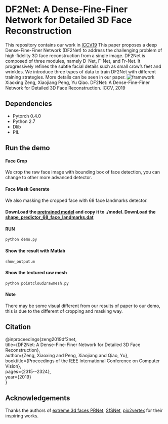 # DF2Net: A Dense-Fine-Finer Network for Detailed 3D Face Reconstruction

This repository contains our work in [ICCV19](https://www.google.com.hk/url?sa=t&rct=j&q=&esrc=s&source=web&cd=1&cad=rja&uact=8&ved=2ahUKEwjfw5Gp8fPlAhXMc94KHSbBBOUQFjAAegQICBAC&url=http%3A%2F%2Fopenaccess.thecvf.com%2Fcontent_ICCV_2019%2Fpapers%2FZeng_DF2Net_A_Dense-Fine-Finer_Network_for_Detailed_3D_Face_Reconstruction_ICCV_2019_paper.pdf&usg=AOvVaw3YNf8l3E3XBnzB9GTTZ62h "悬停显示")
This paper proposes a deep Dense-Fine-Finer Network (DF2Net) to address the challenging problem of
high-fidelity 3D face reconstruction from a single image.
DF2Net is composed of three modules, namely D-Net,
F-Net, and Fr-Net. It progressively refines the subtle facial
details such as small crow’s feet and wrinkles. We introduce
three types of data to train DF2Net with different training
strategies. More details can be seen in our paper.
![framework](https://github.com/xiaoxingzeng/DF2Net/tree/master/img/framework.png)  
Xiaoxing Zeng, Xiaojiang Peng, Yu Qiao. DF2Net: A Dense-Fine-Finer Network for Detailed 3D Face Reconstruction. ICCV, 2019    
  
  Dependencies
  ------------
   * Pytorch 0.4.0
   * Python 2.7
   * Dlib
   * PIL

  Run the demo
  ------------
  
  #### Face Crop  
  We crop the raw face image with bounding box of face detection, you can change to other more advanced detector.  
  #### Face Mask Generate  
  We also masking the cropped face with 68 face landmarks detector.  
  #### DownLoad the [pretrained model](https://drive.google.com/open?id=13rNnb__OrD7Zv8Mx3bdwjWr_ELmhUzeI "悬停显示") 	 and copy it to ./model. DownLoad the [shape_predictor_68_face_landmarks.dat](https://drive.google.com/open?id=1SeIs0lG1XAg1JN6bGjiXUgMONsTuTpxy "悬停显示")   
  #### RUN  
   `python demo.py`  
  #### Show the result with Matlab  
   `show_output.m`  
  #### Show the textured raw mesh  
  `python pointcloud2rawmesh.py`
  #### Note  
  There may be some visual different from our results of paper to our demo, this is due to the different of cropping and masking way.
  
  Citation
  --------  
  @inproceedings{zeng2019df2net,  
  title={DF2Net: A Dense-Fine-Finer Network for Detailed 3D Face Reconstruction},  
  author={Zeng, Xiaoxing and Peng, Xiaojiang and Qiao, Yu},  
  booktitle={Proceedings of the IEEE International Conference on Computer Vision},  
  pages={2315--2324},  
  year={2019}  
}  

  Acknowledgements
  ----------------  
  Thanks the authors of [extreme 3d faces](https://github.com/anhttran/extreme_3d_faces "悬停显示"),[PRNet](https://github.com/YadiraF/PRNet "悬停显示"), [SfSNet](https://github.com/senguptaumd/SfSNet "悬停显示"), [pix2vertex](https://github.com/matansel/pix2vertex "悬停显示") for their inspiring works.
